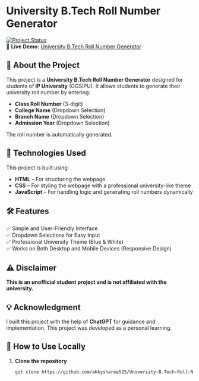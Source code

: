 # University B.Tech Roll Number Generator  

[![Project Status](https://img.shields.io/badge/Status-Completed-brightgreen)](https://akkysharma525.github.io/University-B.Tech-Roll-Number-Generator/)  
🔗 **Live Demo:** [University B.Tech Roll Number Generator](https://akkysharma525.github.io/University-B.Tech-Roll-Number-Generator/)  

## 📌 About the Project  
This project is a **University B.Tech Roll Number Generator** designed for students of **IP University** (GGSIPU). It allows students to generate their university roll number by entering:  
- **Class Roll Number** (3-digit)  
- **College Name** (Dropdown Selection)  
- **Branch Name** (Dropdown Selection)  
- **Admission Year** (Dropdown Selection)  

The roll number is automatically generated.

## 🚀 Technologies Used  
This project is built using:  
- **HTML** – For structuring the webpage  
- **CSS** – For styling the webpage with a professional university-like theme  
- **JavaScript** – For handling logic and generating roll numbers dynamically  

## 🛠️ Features  
✅ Simple and User-Friendly Interface  
✅ Dropdown Selections for Easy Input  
✅ Professional University Theme (Blue & White)  
✅ Works on Both Desktop and Mobile Devices (Responsive Design)  

## ⚠️ Disclaimer  
**This is an unofficial student project and is not affiliated with the university.**  

## 💡 Acknowledgment  
I built this project with the help of **ChatGPT** for guidance and implementation. This project was developed as a personal learning.

## 📂 How to Use Locally  
1. **Clone the repository**  
   ```sh
   git clone https://github.com/akkysharma525/University-B.Tech-Roll-Number-Generator.git

